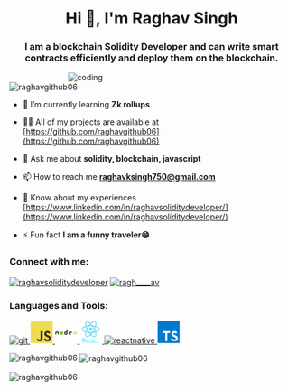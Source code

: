 <h1 align="center">Hi 👋, I'm Raghav Singh</h1>
<h3 align="center">I am a blockchain Solidity Developer and can write smart contracts efficiently and deploy them on the blockchain.</h3>

<img align="right" alt="coding" width="400" src="https://user-images.githubusercontent.com/55389276/140866485-8fb1c876-9a8f-4d6a-98dc-08c4981eaf70.gif">

<p align="left"> <img src="https://komarev.com/ghpvc/?username=raghavgithub06&label=Profile%20views&color=0e75b6&style=flat" alt="raghavgithub06" /> </p>

- 🌱 I’m currently learning **Zk rollups**

- 👨‍💻 All of my projects are available at [https://github.com/raghavgithub06](https://github.com/raghavgithub06)

- 💬 Ask me about **solidity, blockchain, javascript**

- 📫 How to reach me **raghavksingh750@gmail.com**

- 📄 Know about my experiences [https://www.linkedin.com/in/raghavsoliditydeveloper/](https://www.linkedin.com/in/raghavsoliditydeveloper/)

- ⚡ Fun fact **I am a funny traveler😁**

<h3 align="left">Connect with me:</h3>
<p align="left">
<a href="https://linkedin.com/in/raghavsoliditydeveloper" target="blank"><img align="center" src="https://raw.githubusercontent.com/rahuldkjain/github-profile-readme-generator/master/src/images/icons/Social/linked-in-alt.svg" alt="raghavsoliditydeveloper" height="30" width="40" /></a>
<a href="https://instagram.com/ragh____av" target="blank"><img align="center" src="https://raw.githubusercontent.com/rahuldkjain/github-profile-readme-generator/master/src/images/icons/Social/instagram.svg" alt="ragh____av" height="30" width="40" /></a>
</p>

<h3 align="left">Languages and Tools:</h3>
<p align="left"> <a href="https://git-scm.com/" target="_blank" rel="noreferrer"> <img src="https://www.vectorlogo.zone/logos/git-scm/git-scm-icon.svg" alt="git" width="40" height="40"/> </a> <a href="https://developer.mozilla.org/en-US/docs/Web/JavaScript" target="_blank" rel="noreferrer"> <img src="https://raw.githubusercontent.com/devicons/devicon/master/icons/javascript/javascript-original.svg" alt="javascript" width="40" height="40"/> </a> <a href="https://nodejs.org" target="_blank" rel="noreferrer"> <img src="https://raw.githubusercontent.com/devicons/devicon/master/icons/nodejs/nodejs-original-wordmark.svg" alt="nodejs" width="40" height="40"/> </a> <a href="https://reactjs.org/" target="_blank" rel="noreferrer"> <img src="https://raw.githubusercontent.com/devicons/devicon/master/icons/react/react-original-wordmark.svg" alt="react" width="40" height="40"/> </a> <a href="https://reactnative.dev/" target="_blank" rel="noreferrer"> <img src="https://reactnative.dev/img/header_logo.svg" alt="reactnative" width="40" height="40"/> </a> <a href="https://www.typescriptlang.org/" target="_blank" rel="noreferrer"> <img src="https://raw.githubusercontent.com/devicons/devicon/master/icons/typescript/typescript-original.svg" alt="typescript" width="40" height="40"/> </a> </p>

<p><img align="left" src="https://github-readme-stats.vercel.app/api/top-langs?username=raghavgithub06&show_icons=true&locale=en&layout=compact" alt="raghavgithub06" /></p>

<p>&nbsp;<img align="center" src="https://github-readme-stats.vercel.app/api?username=raghavgithub06&show_icons=true&locale=en" alt="raghavgithub06" /></p>

<p><img align="center" src="https://github-readme-streak-stats.herokuapp.com/?user=raghavgithub06&" alt="raghavgithub06" /></p>
